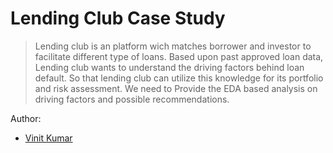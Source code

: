 # Lending Club Case Study
> Lending club is an platform wich matches borrower and investor to facilitate different type of loans.
Based upon past approved loan data, Lending club wants to understand the driving factors behind loan default. So that lending club can utilize this knowledge for its portfolio and risk assessment. We need to
Provide the EDA based analysis on driving factors and possible recommendations. 

Author:
* [Vinit Kumar](https://github.com/VinitKr22/)